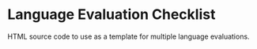 # Language Evaluation Checklist
HTML source code to use as a template for multiple language evaluations.

